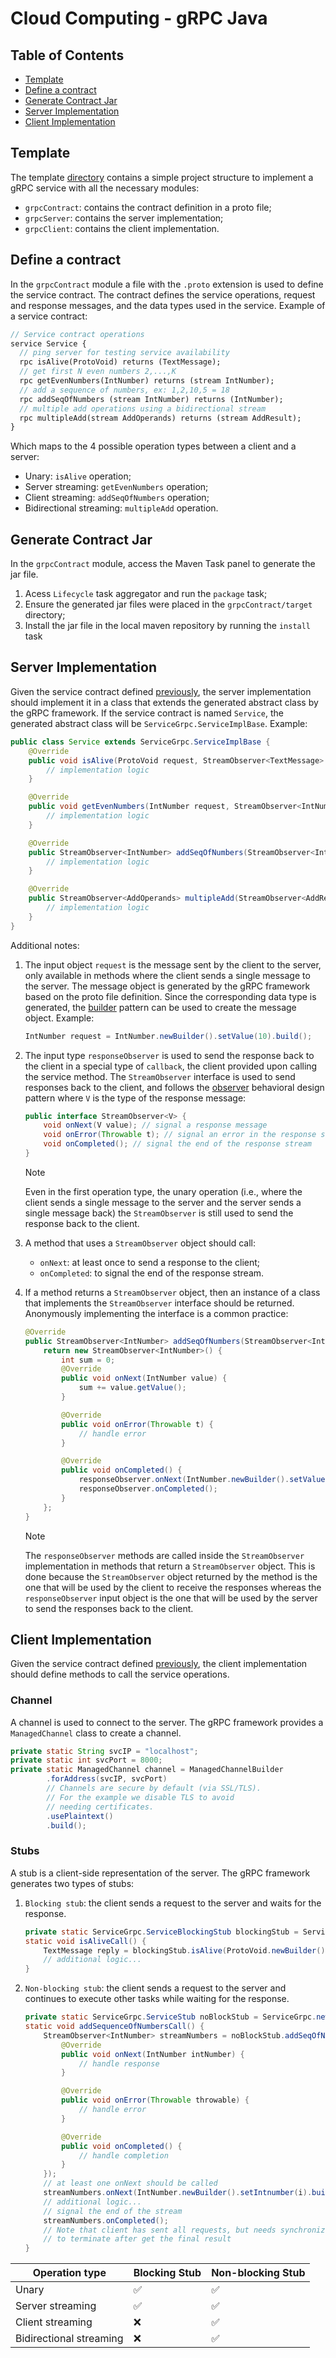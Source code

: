 # Cloud Computing - gRPC Java

## Table of Contents

- [Template](#template)
- [Define a contract](#define-a-contract)
- [Generate Contract Jar](#generate-contract-jar)
- [Server Implementation](#server-implementation)
- [Client Implementation](#client-implementation)

## Template

The template [directory](template) contains a simple project structure to implement a gRPC service with all the
necessary modules:

- `grpcContract`: contains the contract definition in a proto file;
- `grpcServer`: contains the server implementation;
- `grpcClient`: contains the client implementation.

## Define a contract

In the `grpcContract` module a file with the `.proto` extension is used to define the service contract.
The contract defines the service operations, request and response messages, and the data types used in the service.
Example of a service contract:

```proto
// Service contract operations 
service Service {
  // ping server for testing service availability
  rpc isAlive(ProtoVoid) returns (TextMessage);
  // get first N even numbers 2,...,K
  rpc getEvenNumbers(IntNumber) returns (stream IntNumber);
  // add a sequence of numbers, ex: 1,2,10,5 = 18
  rpc addSeqOfNumbers (stream IntNumber) returns (IntNumber);
  // multiple add operations using a bidirectional stream
  rpc multipleAdd(stream AddOperands) returns (stream AddResult);
}
```

Which maps to the 4 possible operation types between a client and a server:

- Unary: `isAlive` operation;
- Server streaming: `getEvenNumbers` operation;
- Client streaming: `addSeqOfNumbers` operation;
- Bidirectional streaming: `multipleAdd` operation.

## Generate Contract Jar

In the `grpcContract` module, access the Maven Task panel to generate the jar file.

1. Acess `Lifecycle` task aggregator and run the `package` task;
2. Ensure the generated jar files were placed in the `grpcContract/target` directory;
3. Install the jar file in the local maven repository by running the `install` task

## Server Implementation

Given the service contract defined [previously](#define-a-contract), the server implementation should implement it in a
class that extends the generated abstract class by the gRPC framework. If the
service contract is named `Service`, the generated abstract class will be `ServiceGrpc.ServiceImplBase`.
Example:

```java
public class Service extends ServiceGrpc.ServiceImplBase {
    @Override
    public void isAlive(ProtoVoid request, StreamObserver<TextMessage> responseObserver) {
        // implementation logic
    }

    @Override
    public void getEvenNumbers(IntNumber request, StreamObserver<IntNumber> responseObserver) {
        // implementation logic
    }

    @Override
    public StreamObserver<IntNumber> addSeqOfNumbers(StreamObserver<IntNumber> responseObserver) {
        // implementation logic
    }

    @Override
    public StreamObserver<AddOperands> multipleAdd(StreamObserver<AddResult> responseObserver) {
        // implementation logic
    }
}
```

Additional notes:

1. The input object `request` is the message sent by the client to the server, only available in methods where the
   client sends a single message to the server.
   The message object is generated by the gRPC framework based on the proto file definition.
   Since the corresponding data type is
   generated, the [builder](https://en.wikipedia.org/wiki/Builder_pattern) pattern can be used to create the message
   object. Example:

    ```java
    IntNumber request = IntNumber.newBuilder().setValue(10).build();
    ```

2. The input type `responseObserver` is used
   to send the response back to the client in a special type of `callback`, the client provided upon
   calling the service method.
   The `StreamObserver` interface is used to send responses back to the client,
   and follows the [observer](https://en.wikipedia.org/wiki/Observer_pattern) behavioral design pattern
   where `V` is the type of the response message:
    ```java
    public interface StreamObserver<V> {
        void onNext(V value); // signal a response message
        void onError(Throwable t); // signal an error in the response stream
        void onCompleted(); // signal the end of the response stream
    }
    ```

   > [!NOTE]
   > Even in the first operation type,
   > the unary operation (i.e.,
   > where the client sends a single message to the server and the server sends a single message back)
   > the `StreamObserver` is still used to send the response back to the client.

3. A method that uses a `StreamObserver` object should call:
    - `onNext`: at least once to send a response to the client;
    - `onCompleted`: to signal the end of the response stream.

4. If a method returns a `StreamObserver` object, then an instance of a class that implements the `StreamObserver`
   interface should be returned. Anonymously implementing the interface is a common practice:

    ```java
    @Override
    public StreamObserver<IntNumber> addSeqOfNumbers(StreamObserver<IntNumber> responseObserver) {
        return new StreamObserver<IntNumber>() {
            int sum = 0;
            @Override
            public void onNext(IntNumber value) {
                sum += value.getValue();
            }

            @Override
            public void onError(Throwable t) {
                // handle error
            }

            @Override
            public void onCompleted() {
                responseObserver.onNext(IntNumber.newBuilder().setValue(sum).build());
                responseObserver.onCompleted();
            }
        };
    }
    ```

   > [!NOTE]
   > The `responseObserver` methods are called inside the `StreamObserver` implementation in methods that return a
   > `StreamObserver` object.
   > This is done because the `StreamObserver` object returned by the method is the one that will be used by the client
   to
   > receive the responses whereas the `responseObserver` input object is the one that will be used by the server to
   send
   > the
   > responses back to the client.

## Client Implementation

Given the service contract defined [previously](#define-a-contract),
the client implementation should define methods to call the service operations.

### Channel

A channel is used to connect to the server. The gRPC framework provides a `ManagedChannel` class to create a channel.

```java
private static String svcIP = "localhost";
private static int svcPort = 8000;
private static ManagedChannel channel = ManagedChannelBuilder
        .forAddress(svcIP, svcPort)
        // Channels are secure by default (via SSL/TLS).
        // For the example we disable TLS to avoid
        // needing certificates.
        .usePlaintext()
        .build();
```

### Stubs

A stub is a client-side representation of the server. The gRPC framework generates two types of stubs:

1. `Blocking stub`: the client sends a request to the server and waits for the response.
    ```java
    private static ServiceGrpc.ServiceBlockingStub blockingStub = ServiceGrpc.newBlockingStub(channel);
    static void isAliveCall() {
        TextMessage reply = blockingStub.isAlive(ProtoVoid.newBuilder().build());
        // additional logic...
    }
    ```
2. `Non-blocking stub`: the client sends a request to the server and continues to execute other tasks while waiting for
   the response.
    ```java
    private static ServiceGrpc.ServiceStub noBlockStub = ServiceGrpc.newStub(channel);
    static void addSequenceOfNumbersCall() {
        StreamObserver<IntNumber> streamNumbers = noBlockStub.addSeqOfNumbers(new StreamObserver<IntNumber>() {
            @Override
            public void onNext(IntNumber intNumber) {
                // handle response
            }

            @Override
            public void onError(Throwable throwable) {
                // handle error
            }

            @Override
            public void onCompleted() {
                // handle completion
            }
        });
        // at least one onNext should be called
        streamNumbers.onNext(IntNumber.newBuilder().setIntnumber(i).build());
        // additional logic...
        // signal the end of the stream
        streamNumbers.onCompleted();
        // Note that client has sent all requests, but needs synchronization
        // to terminate after get the final result
   }
   ```

| Operation type          | Blocking Stub | Non-blocking Stub |
|-------------------------|---------------|-------------------|
| Unary                   | ✅             | ✅                 |
| Server streaming        | ✅             | ✅                 |
| Client streaming        | ❌             | ✅                 |
| Bidirectional streaming | ❌             | ✅                 |
